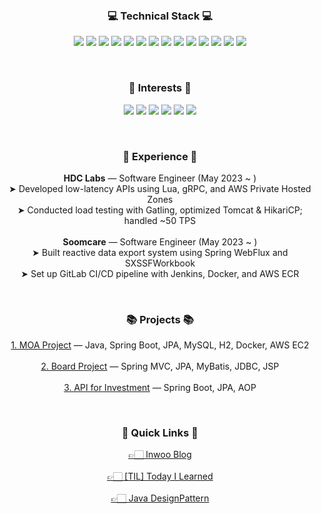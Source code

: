 <br> <h3 align="center">💻 Technical Stack 💻</h3> <p align="center"> <img src="https://img.shields.io/badge/-Java-007396?style=plastic&logo=Java&logoColor=white"/> <img src="https://img.shields.io/badge/-Spring%20Framework-6DB33F?style=plastic&logo=Spring&logoColor=white"/> <img src="https://img.shields.io/badge/-Vue.js-4FC08D?style=plastic&logo=Vue.js&logoColor=white"/> <img src="https://img.shields.io/badge/-JavaScript-F7DF1E?style=plastic&logo=JavaScript&logoColor=black"/> <img src="https://img.shields.io/badge/-Thymeleaf-005F0F?style=plastic"/> <img src="https://img.shields.io/badge/-gRPC-448AFF?style=plastic"/> <img src="https://img.shields.io/badge/-PostgreSQL-336791?style=plastic&logo=PostgreSQL&logoColor=white"/> <img src="https://img.shields.io/badge/-MySQL-FECC00?style=plastic&logo=MySQL&logoColor=white"/> <img src="https://img.shields.io/badge/-MongoDB-47A248?style=plastic&logo=MongoDB&logoColor=white"/> <img src="https://img.shields.io/badge/-Redis(Valkey)-DC382D?style=plastic&logo=Redis&logoColor=white"/> <img src="https://img.shields.io/badge/-Docker-2496ED?style=plastic&logo=Docker&logoColor=white"/> <img src="https://img.shields.io/badge/-AWS-232F3E?style=plastic&logo=Amazon%20AWS&logoColor=white"/> <img src="https://img.shields.io/badge/-Linux-FCC624?style=plastic&logo=Linux&logoColor=black"/> <img src="https://img.shields.io/badge/-Git-F05032?style=plastic&logo=Git&logoColor=white"/> </p> <br> <h3 align="center">🥕 Interests 🥕</h3> <p align="center"> <img src="https://img.shields.io/badge/-Microservice-yellow?style=plastic"/> <img src="https://img.shields.io/badge/-FinTech-orange?style=plastic"/> <img src="https://img.shields.io/badge/-TDD-blue?style=plastic"/> <img src="https://img.shields.io/badge/-Performance-red?style=plastic"/> <img src="https://img.shields.io/badge/-CI/CD-brightgreen?style=plastic"/> <img src="https://img.shields.io/badge/-Growth-lightgrey?style=plastic"/> </p> <br> <h3 align="center">💼 Experience 💼</h3> <p align="center"> <b>HDC Labs</b> — Software Engineer (May 2023 ~ )<br> ➤ Developed low-latency APIs using Lua, gRPC, and AWS Private Hosted Zones<br> ➤ Conducted load testing with Gatling, optimized Tomcat & HikariCP; handled ~50 TPS<br> <br> <b>Soomcare</b> — Software Engineer (May 2023 ~ )<br> ➤ Built reactive data export system using Spring WebFlux and SXSSFWorkbook<br> ➤ Set up GitLab CI/CD pipeline with Jenkins, Docker, and AWS ECR<br> </p> <br> <h3 align="center">📚 Projects 📚</h3> <p align="center"> <a href="https://github.com/BEDongryeol/MOA-BE">1. MOA Project</a> — Java, Spring Boot, JPA, MySQL, H2, Docker, AWS EC2<br><br> <a href="https://github.com/BEDongryeol/boardProject">2. Board Project</a> — Spring MVC, JPA, MyBatis, JDBC, JSP<br><br> <a href="https://github.com/BEDongryeol/investment/tree/feat-inwooJeong">3. API for Investment</a> — Spring Boot, JPA, AOP<br> </p> <br> <h3 align="center">🚀 Quick Links 🚀</h3> <p align="center"> <a href="https://bedongryeol.github.io/">👉🏻 Inwoo Blog</a><br><br> <a href="https://github.com/BEDongryeol/TIL">👉🏻 [TIL] Today I Learned</a><br><br> <a href="https://github.com/BEDongryeol/DesignPattern">👉🏻 Java DesignPattern</a><br> </p>
